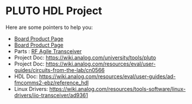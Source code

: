 # PLUTO HDL Project

Here are some pointers to help you:
  * [Board Product Page](https://www.analog.com/adalm-pluto)
  * [Board Product Page](https://www.analog.com/cn0566)
  * Parts : [RF Agile Transceiver](https://www.analog.com/ad9363)
  * Project Doc: https://wiki.analog.com/university/tools/pluto	
  * Project Doc: https://wiki.analog.com/resources/eval/user-guides/circuits-from-the-lab/cn0566
  * HDL Doc: https://wiki.analog.com/resources/eval/user-guides/ad-fmcomms2-ebz/reference_hdl
  * Linux Drivers: https://wiki.analog.com/resources/tools-software/linux-drivers/iio-transceiver/ad9361
